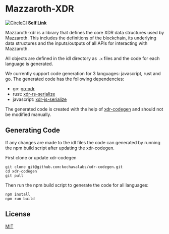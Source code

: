 # Mazzaroth-XDR

[![CircleCI](https://circleci.com/gh/kochavalabs/mazzaroth-xdr.svg?style=svg)](https://circleci.com/gh/kochavalabs/mazzaroth-xdr)
**[Self Link](https://github.com/kochavalabs/mazzaroth-xdr)**

Mazzaroth-xdr is a library that defines the core XDR data structures used by
Mazzaroth. This includes the definitions of the blockchain, its underlying
data structures and the inputs/outputs of all APIs for interacting with
Mazzaroth.

All objects are defined in the idl directory as `.x` files and the code for
each language is generated.

We currently support code generation for 3 languages: javascript, rust and go.
The generated code has the following dependencies:

- go: [go-xdr](https://github.com/stellar/go-xdr)
- rust: [xdr-rs-serialize](https://github.com/kochavalabs/xdr-rs-serialize)
- javascript: [xdr-js-serialize](https://github.com/kochavalabs/xdr-js-serialize)

The generated code is created with the help of [xdr-codegen](https://github.com/kochavalabs/xdr-codegen)
and should not be modified manually.

## Generating Code

If any changes are made to the idl files the code can generated by running the
npm build script after updating the xdr-codegen.

First clone or update xdr-codegen

```console
git clone git@github.com:kochavalabs/xdr-codegen.git
cd xdr-codegen
git pull
```

Then run the npm build script to generate the code for all languages:

```console
npm install
npm run build
```

## License

[MIT](https://choosealicense.com/licenses/mit/)
